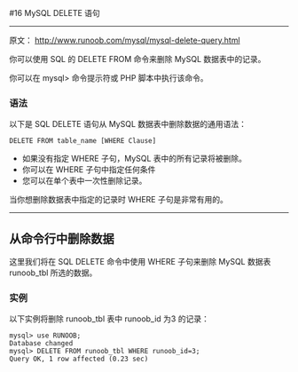 #16 MySQL DELETE 语句



------

原文： http://www.runoob.com/mysql/mysql-delete-query.html

你可以使用 SQL 的 DELETE FROM 命令来删除 MySQL 数据表中的记录。

你可以在 mysql> 命令提示符或 PHP 脚本中执行该命令。

### 语法

以下是 SQL DELETE 语句从 MySQL 数据表中删除数据的通用语法：

```
DELETE FROM table_name [WHERE Clause]
```

- 如果没有指定 WHERE 子句，MySQL 表中的所有记录将被删除。
- 你可以在 WHERE 子句中指定任何条件
- 您可以在单个表中一次性删除记录。

当你想删除数据表中指定的记录时 WHERE 子句是非常有用的。

------

## 从命令行中删除数据

这里我们将在 SQL DELETE 命令中使用 WHERE 子句来删除 MySQL 数据表 runoob_tbl 所选的数据。

### 实例

以下实例将删除 runoob_tbl 表中 runoob_id 为3 的记录：

```mysql
mysql> use RUNOOB;
Database changed
mysql> DELETE FROM runoob_tbl WHERE runoob_id=3;
Query OK, 1 row affected (0.23 sec)
```





